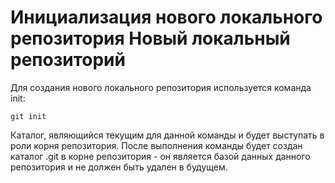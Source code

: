 Инициализация нового локального репозитория
Новый локальный репозиторий
===========================

Для создания нового локального репозитория используется команда init:

    git init

Каталог, являющийся текущим для данной команды и будет выступать в роли корня репозитория. После выполнения команды будет создан каталог .git в корне репозитория - он является базой данных данного репозитория и не должен быть удален в будущем.
